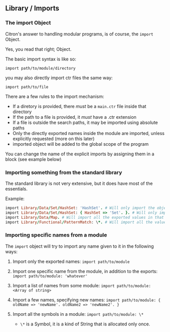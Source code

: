 ## Library / Imports

### The import Object

Citron's answer to handling modular programs, is of course, the `import` Object.

Yes, you read that right; Object.

The basic import syntax is like so:

`import path/to/module/directory`

you may also directly import ctr files the same way:

`import path/to/file`

There are a few rules to the import mechanism:

* If a diretory is provided, there _must_ be a `main.ctr` file inside that directory
* If the path to a file is provided, it _must_ have a .ctr extension
* If a file is outside the search paths, it may be imported using absolute paths
* Only the directly exported names inside the module are imported, unless explicitly requested \(more on this later\)
* imported object will be added to the global scope of the program

You can change the name of the explicit imports by assigning them in a block \(see example below\)

### Importing something from the standard library

The standard library is not very extensive, but it does have most of the essentials.

Example:

```ruby
import Library/Data/Set/HashSet: 'HashSet'. # Will only import the object HashSet
import Library/Data/Set/HashSet: { HashSet => 'Set'. }. # Will only import the object HashSet, as `Set'
import Library/Data/Map. # Will import all the exported values in that module
import Library/Functional/PatternMatch: \*. # Will import all the values in that module
```

### Importing specific names from a module

The `import` object will try to import any name given to it in the following ways:

1. Import only the exported names: `import path/to/module`
2. Import one specific name from the module, in addition to the exports: `import path/to/module: 'whatever'`
3. Import a list of names from some module: `import path/to/module: <Array of string>`
4. Import a few names, specifying new names: `import path/to/module: { oldName => 'newName'. oldName2 => 'newName2'. }`
5. Import all the symbols in a module: `import path/to/module: \*`

    * `\*` is a Symbol, it is a kind of String that is allocated only once.

